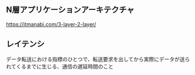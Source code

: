 ## N層アプリケーションアーキテクチャ 
https://itmanabi.com/3-layer-2-layer/

## レイテンシ
データ転送における指標のひとつで、転送要求を出してから実際にデータが送られてくるまでに生じる、通信の遅延時間のこと
